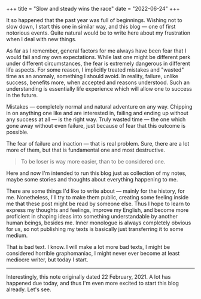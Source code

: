 +++
title = "Slow and steady wins the race"
date = "2022-06-24"
+++

It so happened that the past year was full of beginnings. Wishing not to slow down, I start this one in similar way, and this blog — one of first notorious events. Quite natural would be to write here about my frustration when I deal with new things.

As far as I remember, general factors for me always have been fear that I would fail and my own expectations. While last one might be different perk under different circumstances, the fear is extremely dangerous in different life aspects. For some reason, I implicitly treated mistakes and "wasted" time as an anomaly, something I should avoid. In reality, failure, unlike success, benefits more, when accepted and reasons understood. Such an understanding is essentially life experience which will allow one to success in the future.

Mistakes — completely normal and natural adventure on any way. Chipping in on anything one like and are interested in, failing and ending up without any success at all — is the right way. Truly wasted time — the one which gone away without even failure, just because of fear that this outcome is possible.

The fear of failure and inaction — that is real problem. Sure, there are a lot more of them, but that is fundamental one and most destructive.

>To be loser is way more easier, than to be considered one.

Here and now I'm intended to run this blog just as collection of my notes, maybe some stories and thoughts about everything happening to me.

There are some things I'd like to write about — mainly for the history, for me. Nonetheless, I'll try to make them public, creating some feeling inside me that these post might be read by someone else. Thus I hope to learn to express my thoughts and feelings, improve my English, and become more proficient in shaping ideas into something understandable by another human beings, besides me. Inner monologue is always completely obvious for us, so not publishing my texts is basically just transferring it to some medium.

That is bad text. I know. I will make a lot more bad texts, I might be considered horrible graphomaniac, I might never ever become at least mediocre writer, but today I start.

---

Interestingly, this note originally dated 22 February, 2021. A lot has happened due today, and thus I'm even more excited to start this blog already. Let's see.